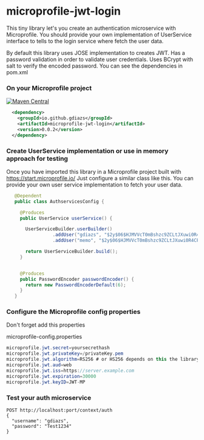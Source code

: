 # microprofile-jwt-login
This tiny library let's you create an authentication microservice with Microprofile. You should provide your own implementation of UserService interface to tells to the login service where fetch the user data.


By default this library uses JOSE implementation to creates JWT. Has a password validation in order to validate user credentials. Uses BCrypt with salt to verify the encoded password. You can see the dependencies in pom.xml


### On your Microprofile project 
[![Maven Central](https://img.shields.io/maven-central/v/io.github.gdiazs/microprofile-jwt-login.svg?label=Maven%20Central)](https://search.maven.org/search?q=g:%22io.github.gdiazs%22%20AND%20a:%22microprofile-jwt-login%22)
	
```xml
  <dependency>
    <groupId>io.github.gdiazs</groupId>
    <artifactId>microprofile-jwt-login</artifactId>
    <version>0.0.2</version>
  </dependency>
```
 
 ### Create UserService implementation or use in memory approach for testing
 Once you have imported this library in a Microprofile project built with https://start.microprofile.io/
 Just configure a similar class like this. You can provide your own user service implementation to fetch your user data.
 ```java
    @Dependent
    public class AuthservicesConfig {

      @Produces
      public UserService userService() {

        UserServiceBuilder.userBuilder()
                  .addUser("gdiazs", "$2y$06$HJMVVcT0mBshzc9ZCLtJXuwi0R4CPuKGbJDGVlyGYAt6KnM9UfC6C", "admin", "tester")
                  .addUser("memo", "$2y$06$HJMVVcT0mBshzc9ZCLtJXuwi0R4CPuKGbJDGVlyGYAt6KnM9UfC6C", "developer");

        return UserServiceBuilder.build();
      }


      @Produces
      public PasswordEncoder passwordEncoder() {
        return new PasswordEncoderDefault(6);
      }
    }
```
### Configure the Microprofile config properties
Don't forget add this properties

microprofile-config.properties


```java
microprofile.jwt.secret=yoursecrethash
microprofile.jwt.privateKey=/privateKey.pem
microprofile.jwt.algorithm=RS256 # or HS256 depends on this the library uses secret or privateKey
microprofile.jwt.aud=web
microprofile.jwt.iss=https://server.example.com
microprofile.jwt.expiration=30000
microprofile.jwt.keyID=JWT-MP
```


### Test your auth microservice
    POST http://localhost:port/context/auth
    { 
      "username": "gdiazs",
      "password": "Test1234"
    }
